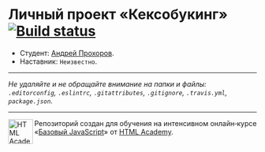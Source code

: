 # Личный проект «Кексобукинг» [![Build status][travis-image]][travis-url]

* Студент: [Андрей Прохоров](https://up.htmlacademy.ru/javascript/11/user/500793).
* Наставник: `Неизвестно`.

---

_Не удаляйте и не обращайте внимание на папки и файлы:_<br>
_`.editorconfig`, `.eslintrc`, `.gitattributes`, `.gitignore`, `.travis.yml`, `package.json`._

---

<a href="https://htmlacademy.ru/intensive/javascript"><img align="left" width="50" height="50" title="HTML Academy" src="https://up.htmlacademy.ru/static/img/intensive/javascript/logo-for-github.svg"></a>

Репозиторий создан для обучения на интенсивном онлайн‑курсе «[Базовый JavaScript](https://htmlacademy.ru/intensive/javascript)» от [HTML Academy](https://htmlacademy.ru).

[travis-image]: https://travis-ci.org/htmlacademy-javascript/500793-keksobooking.svg?branch=master
[travis-url]: https://travis-ci.org/htmlacademy-javascript/500793-keksobooking
